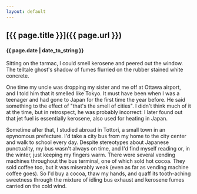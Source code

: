 ```yaml
---
layout: default
---
```

## [{{ page.title }}]({{ page.url }})
#### {{ page.date | date_to_string }}

Sitting on the tarmac, I could smell kerosene and peered out the window.
The telltale ghost's shadow of fumes flurried on the rubber stained
white concrete.

One time my uncle was dropping my sister and me off at Ottawa airport,
and I told him that it smelled like Tokyo. It must have been when I was
a teenager and had gone to Japan for the first time the year before. He
said something to the effect of "that's the smell of cities". I didn't
think much of it at the time, but in retrospect, he was probably
incorrect: I later found out that jet fuel is essentially kerosene,
also used for heating in Japan.

Sometime after that, I studied abroad in Tottori, a small town in an
epynomous prefecture. I'd take a city bus from my home to the city
center and walk to school every day. Despite stereotypes about Japanese
punctuality, my bus wasn't always on time, and I'd find myself reading
or, in the winter, just keeping my fingers warm. There were several
vending machines throughout the bus terminal, one of which sold hot
cocoa. They sold coffee too, but it was miserably weak (even as far as
vending machine coffee goes). So I'd buy a cocoa, thaw my hands, and
quaff its tooth-aching sweetness through the mixture of idling bus
exhaust and kerosene fumes carried on the cold wind.
